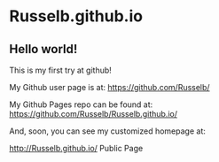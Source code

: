 Russelb.github.io
=================
## Hello world!

This is my first try at github!

My Github user page is at: 
https://github.com/Russelb/

My Github Pages repo can be found at:  
https://github.com/Russelb/Russelb.github.io/

And, soon, you can see my customized homepage at:

http://Russelb.github.io/
Public Page
